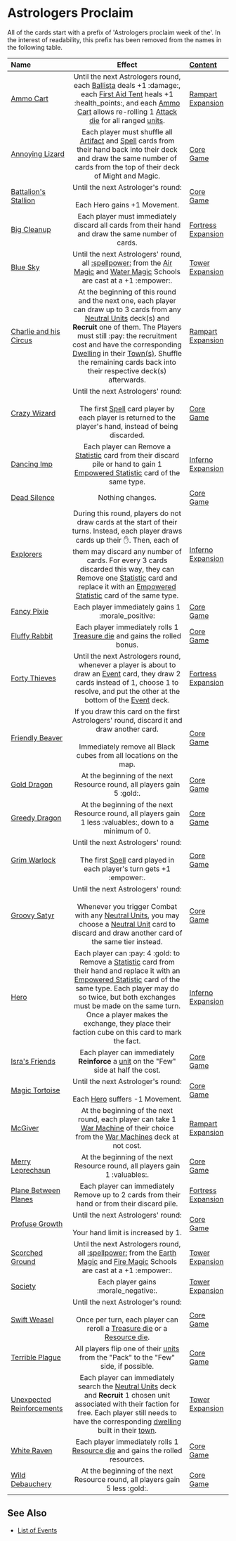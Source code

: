 # Astrologers Proclaim

All of the cards start with a prefix of 'Astrologers proclaim week of the'. In the interest of readability, this prefix has been removed from the names in the following table.

| Name | Effect | [Content](../content/index.md) |
| :--- | :---: | :--- |
| [Ammo Cart](ammo_cart.md) | Until the next Astrologers round, each [Ballista](../war_machines/ballista.md) deals +1 :damage:, each [First Aid Tent](../war_machines/first_aid_tent.md) heals +1 :health_points:‍, and each [Ammo Cart](../war_machines/ammo_cart.md) allows re-rolling 1 [Attack die](../dice.md#attack-die) for all ranged [units](../units/index.md). | [Rampart Expansion](../content/rampart_expansion.md) |
| [Annoying Lizard](annoying_lizard.md) | Each player must shuffle all [Artifact](../artifacts/index.md) and [Spell](../spells/index.md) cards from their hand back into their deck and draw the same number of cards from the top of their deck of Might and Magic. | [Core Game](../content/core_game.md) |
| [Battalion's Stallion](battalions_stallion.md) | Until the next Astrologer's round:<br><br>Each Hero gains +1 Movement. | [Core Game](../content/core_game.md) |
| [Big Cleanup](big_cleanup.md) | Each player must immediately discard all cards from their hand and draw the same number of cards. | [Fortress Expansion](../content/fortress_expansion.md) |
| [Blue Sky](blue_sky.md) | Until the next Astrologers' round, all [:spellpower:](../spells/index.md) from the [Air Magic](../spells/school_of_air_magic.md) and [Water Magic](../spells/school_of_water_magic.md) Schools are cast at a +1 :empower:. | [Tower Expansion](../content/tower_expansion.md) |
| [Charlie and his Circus](charlie_and_his_circus.md) | At the beginning of this round and the next one, each player can draw up to 3 cards from any [Neutral Units](../units/index.md) deck(s) and **Recruit** one of them. The Players must still :pay: the recruitment cost and have the corresponding [Dwelling](../towns/index.md) in their [Town(s)](../towns/index.md). Shuffle the remaining cards back into their respective deck(s) afterwards. | [Rampart Expansion](../content/rampart_expansion.md) |
| [Crazy Wizard](crazy_wizard.md) | Until the next Astrologers' round:<br><br>The first [Spell](../spells/index.md) card player by each player is returned to the player's hand, instead of being discarded. | [Core Game](../content/core_game.md) |
| [Dancing Imp](dancing_imp.md) | Each player can Remove a [Statistic](../statistics/index.md) card from their discard pile or hand to gain 1 [Empowered Statistic](../statistics/index.md) card of the same type. | [Inferno Expansion](../content/inferno_expansion.md) |
| [Dead Silence](dead_silence.md) | Nothing changes. | [Core Game](../content/core_game.md) |
| [Explorers](explorers.md) | During this round, players do not draw cards at the start of their turns. Instead, each player draws cards up their :hand:. Then, each of them may discard any number of cards. For every 3 cards discarded this way, they can Remove one [Statistic](../statistics/index.md) card and replace it with an [Empowered Statistic](../statistics/index.md) card of the same type. | [Inferno Expansion](../content/inferno_expansion.md) |
| [Fancy Pixie](fancy_pixie.md) | Each player immediately gains 1 :morale_positive: | [Core Game](../content/core_game.md) |
| [Fluffy Rabbit](fluffy_rabbit.md) | Each player immediately rolls 1 [Treasure die](../dice.md#treasure-die) and gains the rolled bonus. | [Core Game](../content/core_game.md) |
| [Forty Thieves](forty_thieves.md) | Until the next Astrologers round, whenever a player is about to draw an [Event](../events/index.md) card, they draw 2 cards instead of 1, choose 1 to resolve, and put the other at the bottom of the [Event](../events/index.md) deck. | [Fortress Expansion](../content/fortress_expansion.md) |
| [Friendly Beaver](friendly_beaver.md) | If you draw this card on the first Astrologers' round, discard it and draw another card.<br><br>Immediately remove all Black cubes from all locations on the map. | [Core Game](../content/core_game.md) |
| [Gold Dragon](gold_dragon.md) | At the beginning of the next Resource round, all players gain 5 :gold:. | [Core Game](../content/core_game.md) |
| [Greedy Dragon](greedy_dragon.md) | At the beginning of the next Resource round, all players gain 1 less :valuables:, down to a minimum of 0. | [Core Game](../content/core_game.md) |
| [Grim Warlock](grim_warlock.md) | Until the next Astrologers' round:<br><br>The first [Spell](../spells/index.md) card played in each player's turn gets +1 :empower:. | [Core Game](../content/core_game.md) |
| [Groovy Satyr](groovy_satyr.md) | Until the next Astrologers' round:<br><br>Whenever you trigger Combat with any [Neutral Units](../units/index.md), you may choose a [Neutral Unit](../units/index.md) card to discard and draw another card of the same tier instead. | [Core Game](../content/core_game.md) |
| [Hero](hero.md) | Each player can :pay: 4 :gold: to Remove a [Statistic](../statistics/index.md) card from their hand and replace it with an [Empowered Statistic](../statistics/index.md) card of the same type. Each player may do so twice, but both exchanges must be made on the same turn. Once a player makes the exchange, they place their faction cube on this card to mark the fact. | [Inferno Expansion](../content/inferno_expansion.md) |
| [Isra's Friends](isras_friends.md) | Each player can immediately **Reinforce** a [unit](../units/index.md) on the "Few" side at half the cost. | [Core Game](../content/core_game.md) |
| [Magic Tortoise](magic_tortoise.md) | Until the next Astrologer's round:<br><br>Each [Hero](../heroes/index.md) suffers -1 Movement. | [Core Game](../content/core_game.md) |
| [McGiver](mcgiver.md) | At the beginning of the next round, each player can take 1 [War Machine](../war_machines/index.md) of their choice from the [War Machines](../war_machines/index.md) deck at not cost. | [Rampart Expansion](../content/rampart_expansion.md) |
| [Merry Leprechaun](merry_leprechaun.md) | At the beginning of the next Resource round, all players gain 1 :valuables:. | [Core Game](../content/core_game.md) |
| [Plane Between Planes](plane_between_planes.md) | Each player can immediately Remove up to 2 cards from their hand or from their discard pile. | [Fortress Expansion](../content/fortress_expansion.md) |
| [Profuse Growth](profuse_growth.md) | Until the next Astrologers' round:<br><br>Your hand limit is increased by 1. | [Core Game](../content/core_game.md) |
| [Scorched Ground](scorched_ground.md) | Until the next Astrologers round, all [:spellpower:](../spells/index.md) from the [Earth Magic](../spells/school_of_earth_magic.md) and [Fire Magic](../spells/school_of_fire_magic.md) Schools are cast at a +1 :empower:. | [Tower Expansion](../content/tower_expansion.md) |
| [Society](society.md) | Each player gains :morale_negative:. | [Tower Expansion](../content/tower_expansion.md) |
| [Swift Weasel](swift_weasel.md) | Until the next Astrologer's round:<br><br>Once per turn, each player can reroll a [Treasure die](../dice.md#treasure-die) or a [Resource die](../dice.md#resource-die). | [Core Game](../content/core_game.md) |
| [Terrible Plague](terrible_plague.md) | All players flip one of their [units](../units/index.md) from the "Pack" to the "Few" side, if possible. | [Core Game](../content/core_game.md) |
| [Unexpected Reinforcements](unexpected_reinforcements.md) | Each player can immediately search the [Neutral Units](../units/index.md) deck and **Recruit** 1 chosen unit associated with their faction for free. Each player still needs to have the corresponding [dwelling](../towns/index.md) built in their [town](../towns/index.md). | [Tower Expansion](../content/tower_expansion.md) |
| [White Raven](white_raven.md) | Each player immediately rolls 1 [Resource die](../dice.md#resource-die) and gains the rolled resources. | [Core Game](../content/core_game.md) |
| [Wild Debauchery](wild_debauchery.md) | At the beginning of the next Resource round, all players gain 5 less :gold:. | [Core Game](../content/core_game.md) |


## See Also

- [List of Events](../events/index.md)